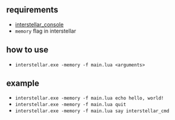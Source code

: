 ## requirements

- [interstellar_console](https://github.com/eprosync/interstellar_console)
- `memory` flag in interstellar

## how to use

- `interstellar.exe -memory -f main.lua <arguments>`

## example

- `interstellar.exe -memory -f main.lua echo hello, world!`
- `interstellar.exe -memory -f main.lua quit`
- `interstellar.exe -memory -f main.lua say interstellar_cmd`